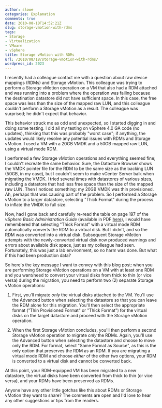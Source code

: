 ```yaml
---
author: slowe
categories: Explanation
comments: true
date: 2010-08-18T14:52:21Z
slug: storage-vmotion-with-rdms
tags:
- Storage
- Virtualization
- VMware
- vSphere
title: Storage vMotion with RDMs
url: /2010/08/18/storage-vmotion-with-rdms/
wordpress_id: 2023
---
```


I recently had a colleague contact me with a question about raw device mappings (RDMs) and Storage vMotion. This colleague was trying to perform a Storage vMotion operation on a VM that also had a RDM attached and was running into a problem where the operation was failing because the destination datastore did not have sufficient space. In this case, the free space was less than the size of the mapped raw LUN, and this colleague couldn't perform a Storage vMotion as a result. The colleague was surprised; he didn't expect that behavior.

This behavior struck me as odd and unexpected, so I started digging in and doing some testing. I did all my testing on vSphere 4.0 GA code (no updates), thinking that this was probably "worst case"; if anything, the updates would likely resolve any potential issues with RDMs and Storage vMotion. I used a VM with a 20GB VMDK and a 50GB mapped raw LUN, using a virtual mode RDM.

I performed a few Storage vMotion operations and everything seemed fine; I couldn't recreate the same behavior. Sure, the Datastore Browser shows the VMDK pointer file for the RDM to be the same size as the backing LUN (50GB, in my case), but I couldn't seem to make vCenter Server balk when migrating the VMDK. I tried several times with datastores of various sizes, including a datastore that had less free space than the size of the mapped raw LUN. Then I noticed something: my 20GB VMDK was thin provisioned. Ah, perhaps that was causing part of the problem. So I performed a Storage vMotion to a larger datastore, selecting "Thick Format" during the process to inflate the VMDK to full size.

Now, had I gone back and carefully re-read the table on page 197 of the _vSphere Basic Administration Guide_ (available in PDF [here](http://www.vmware.com/pdf/vsphere4/r40/vsp_40_admin_guide.pdf)), I would have remembered that selecting "Thick Format" with a virtual mode RDM automatically converts the RDM to a virtual disk. But I didn't, and so the RDM was converted into a virtual disk. Subsequent Storage vMotion attempts with the newly-converted virtual disk now produced warnings and errors about available disk space, just as my colleague had seen. Fortunately, this was just a lab environment, so no harm was done. But what if this had been production data?

So here's the key message I want to convey with this blog post: when you are performing Storage vMotion operations on a VM with at least one RDM and you want/need to convert your virtual disks from thick to thin (or vice versa) during the migration, you need to perform two (2) separate Storage vMotion operations:

1. First, you'll migrate _only_ the virtual disks attached to the VM. You'll use the Advanced button when selecting the datastore so that you can leave the RDM alone for this migration. You'll then select the appropriate format ("Thin Provisioned Format" or "Thick Format") for the virtual disks on the target datastore and proceed with the Storage vMotion operation.

2. When the first Storage vMotion concludes, you'll then perform a second Storage vMotion operation to migrate _only_ the RDMs. Again, you'll use the Advanced button when selecting the datastore and choose to move only the RDM. For format, select "Same Format as Source", as this is the only option that preserves the RDM as an RDM. If you are migrating a virtual mode RDM and choose _either_ of the other two options, your RDM is converted to a virtual disk and cannot be converted back.

At this point, your RDM-equipped VM has been migrated to a new datastore, the virtual disks have been converted from thick to thin (or vice versa), and your RDMs have been preserved as RDMs.

Anyone have any other little gotchas like this about RDMs or Storage vMotion they want to share? The comments are open and I'd love to hear any other suggestions or tips from the readers.
